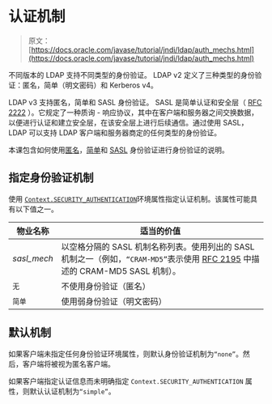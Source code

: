 # 认证机制

> 原文： [https://docs.oracle.com/javase/tutorial/jndi/ldap/auth_mechs.html](https://docs.oracle.com/javase/tutorial/jndi/ldap/auth_mechs.html)

不同版本的 LDAP 支持不同类型的身份验证。 LDAP v2 定义了三种类型的身份验证：匿名，简单（明文密码）和 Kerberos v4。

LDAP v3 支持匿名，简单和 SASL 身份验证。 SASL 是简单认证和安全层（ [RFC 2222](http://www.ietf.org/rfc/rfc2222.txt) ）。它规定了一种质询 - 响应协议，其中在客户端和服务器之间交换数据，以便进行认证和建立安全层，在该安全层上进行后续通信。通过使用 SASL，LDAP 可以支持 LDAP 客户端和服务器商定的任何类型的身份验证。

本课包含如何使用[匿名](anonymous.html)，[简单](simple.html)和 [SASL](sasl.html) 身份验证进行身份验证的说明。

## 指定身份验证机制

使用 [`Context.SECURITY_AUTHENTICATION`](https://docs.oracle.com/javase/8/docs/api/javax/naming/Context.html#SECURITY_AUTHENTICATION)环境属性指定认证机制。该属性可能具有以下值之一。

| 物业名称 | 适当的价值 |
| --- | --- |
| _sasl_mech_ | 以空格分隔的 SASL 机制名称列表。使用列出的 SASL 机制之一（例如，`“CRAM-MD5”`表示使用 [RFC 2195](http://www.ietf.org/rfc/rfc2195.txt) 中描述的 CRAM-MD5 SASL 机制）。 |
| `无` | 不使用身份验证（匿名） |
| `简单` | 使用弱身份验证（明文密码） |

## 默认机制

如果客户端未指定任何身份验证环境属性，则默认身份验证机制为`“none”`。然后，客户端将被视为匿名客户端。

如果客户端指定认证信息而未明确指定 `Context.SECURITY_AUTHENTICATION` 属性，则默认认证机制为`“simple”`。